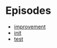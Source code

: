 # Episodes

- [improvement](episodes/improvement_en.md)
- [init](episodes/init_en.md)
- [test](episodes/test_en.md)
